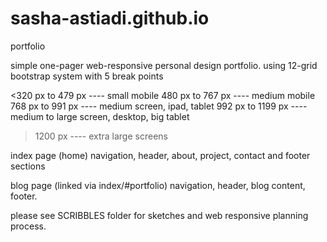 # sasha-astiadi.github.io
portfolio

simple one-pager web-responsive personal design portfolio.
using 12-grid bootstrap system
with 5 break points

<320 px to 479 px ---- small mobile
480 px to 767 px ---- medium mobile
768 px to 991 px ---- medium screen, ipad, tablet
992 px to 1199 px ---- medium to large screen, desktop, big tablet
>1200 px ---- extra large screens

index page (home)
navigation, header, about, project, contact and footer sections

blog page (linked via index/#portfolio)
navigation, header, blog content, footer.

please see SCRIBBLES folder for sketches and web responsive planning process.
